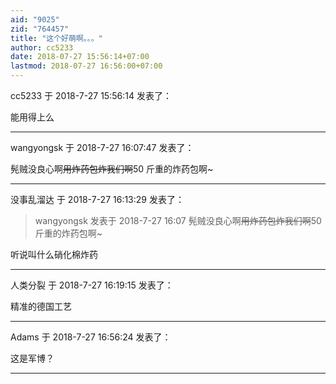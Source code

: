 ```yaml
---
aid: "9025"
zid: "764457"
title: "这个好萌啊。。。"
author: cc5233
date: 2018-07-27 15:56:14+07:00
lastmod: 2018-07-27 16:56:00+07:00
---
```


cc5233 于 2018-7-27 15:56:14 发表了：

能用得上么

---

wangyongsk 于 2018-7-27 16:07:47 发表了：

髡贼没良心啊~~用炸药包炸我们啊~~50 斤重的炸药包啊~

---

没事乱溜达 于 2018-7-27 16:13:29 发表了：

> wangyongsk 发表于 2018-7-27 16:07 髡贼没良心啊~~用炸药包炸我们啊~~50 斤重的炸药包啊~

听说叫什么硝化棉炸药

---

人类分裂 于 2018-7-27 16:19:15 发表了：

精准的德国工艺

---

Adams 于 2018-7-27 16:56:24 发表了：

这是军博？

---
